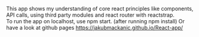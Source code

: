 This app shows my understanding of core react principles like components, API calls, using third party modules and react router with reactstrap.<br>To run the app on localhost, use npm start. (after running npm install)
Or have a look at github pages https://jakubmackanic.github.io/React-app/
